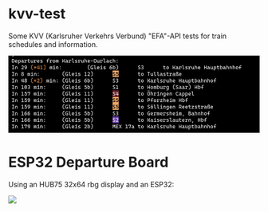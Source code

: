 # kvv-test
Some KVV (Karlsruher Verkehrs Verbund) "EFA"-API tests for train schedules and information.

![](./assets/departures.png)

# ESP32 Departure Board

Using an HUB75 32x64 rbg display and an ESP32:

![](./assets/departures-board.jpg)
